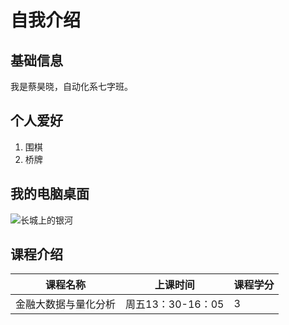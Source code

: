 # 自我介绍

## 基础信息

我是蔡昊晓，自动化系七字班。

## 个人爱好

1. 围棋
2. 桥牌

## 我的电脑桌面

![长城上的银河](GreatWallMilkyWay_Yu_1686.jpg)

## 课程介绍

| 课程名称             | 上课时间          | 课程学分 |
| -------------------- | ----------------- | -------- |
| 金融大数据与量化分析 | 周五13：30-16：05 | 3        |

